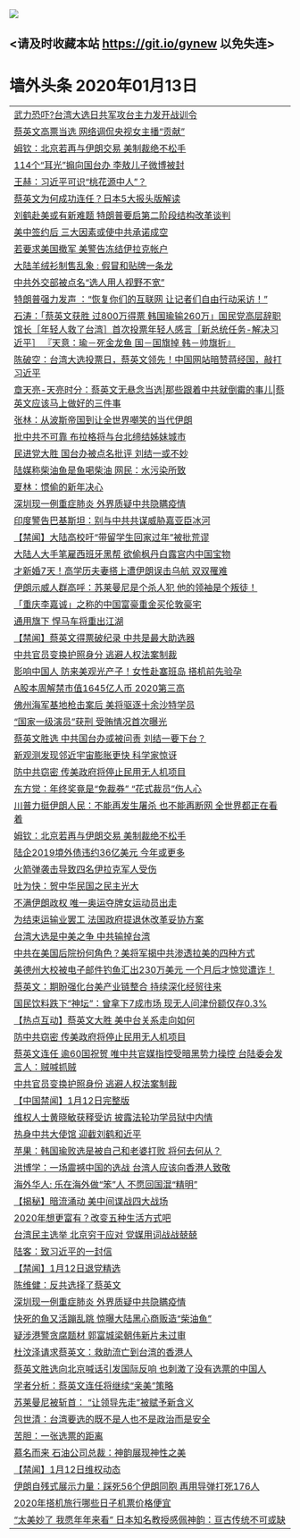 
<tr>
  <td align=center><img src="https://cdn.jsdelivr.net/gh/gyoupiodf/im1/%E5%BE%AE%E4%BF%A1%E8%AF%B4%E6%98%8E4.jpg" /></td>  
</tr>

## <请及时收藏本站 https://git.io/gynew 以免失连> </a>
# 墙外头条 2020年01月13日</a>

<table>

<tr><td colspan="2" align="left"><a href="https://xball.casa/oo.aspx?name=c1117066&key=eqxowaguscvmxdgc&from=gy">武力恐吓?台湾大选日共军攻台主力发开战训令</a></td></tr>
<tr><td colspan="2" align="left"><a href="https://xball.casa/oo.aspx?name=c1117068&key=eqxowaguscvmxdgc&from=gy">蔡英文高票当选 网络调侃央视女主播“贡献”</a></td></tr>
<tr><td colspan="2" align="left"><a href="https://xball.casa/oo.aspx?name=c1117074&key=eqxowaguscvmxdgc&from=gy">姆钦：北京若再与伊朗交易 美制裁绝不松手</a></td></tr>
<tr><td colspan="2" align="left"><a href="https://xball.casa/oo.aspx?name=c1117077&key=eqxowaguscvmxdgc&from=gy">114个“耳光”搧向国台办 李敖儿子微博被封</a></td></tr>
<tr><td colspan="2" align="left"><a href="https://xball.casa/oo.aspx?name=c1117099&key=eqxowaguscvmxdgc&from=gy">王赫：习近平可识“桃花源中人”？</a></td></tr>
<tr><td colspan="2" align="left"><a href="https://xball.casa/oo.aspx?name=c1117067&key=eqxowaguscvmxdgc&from=gy">蔡英文为何成功连任？日本5大报头版解读</a></td></tr>
<tr><td colspan="2" align="left"><a href="https://xball.casa/oo.aspx?name=c1117050&key=eqxowaguscvmxdgc&from=gy">刘鹤赴美或有新难题 特朗普要启第二阶段结构改革谈判</a></td></tr>
<tr><td colspan="2" align="left"><a href="https://xball.casa/oo.aspx?name=c1117053&key=eqxowaguscvmxdgc&from=gy">美中签约后 三大因素或使中共承诺成空</a></td></tr>
<tr><td colspan="2" align="left"><a href="https://xball.casa/oo.aspx?name=c1117070&key=eqxowaguscvmxdgc&from=gy">若要求美国撤军 美警告冻结伊拉克帐户</a></td></tr>
<tr><td colspan="2" align="left"><a href="https://xball.casa/oo.aspx?name=c1117075&key=eqxowaguscvmxdgc&from=gy">大陆羊绒衫制售乱象 : 假冒和贴牌一条龙</a></td></tr>
<tr><td colspan="2" align="left"><a href="https://xball.casa/oo.aspx?name=c1117069&key=eqxowaguscvmxdgc&from=gy">中共外交部被点名“选人用人视野不宽”</a></td></tr>
<tr><td colspan="2" align="left"><a href="https://xball.casa/oo.aspx?name=c1117112&key=eqxowaguscvmxdgc&from=gy">特朗普强力发声 ：“恢复你们的互联网 让记者们自由行动采访！”</a></td></tr>
<tr><td colspan="2" align="left"><a href="https://xball.casa/oo.aspx?name=c816850&key=eqxowaguscvmxdgc&from=gy">石涛：「蔡英文获胜 过800万得票 韩国瑜输260万」国民党高层辞职 馆长［年轻人救了台湾］首次投票年轻人感言［新总统任务-解决习近平］ 『天意：瑜－死金龙鱼 国－国旗掉 韩－帅旗折』</a></td></tr>
<tr><td colspan="2" align="left"><a href="https://xball.casa/oo.aspx?name=c816932&key=eqxowaguscvmxdgc&from=gy">陈破空：台湾大选投票日，蔡英文领先！中国网站暗赞蒋经国，敲打习近平</a></td></tr>
<tr><td colspan="2" align="left"><a href="https://xball.casa/oo.aspx?name=c1025998&key=eqxowaguscvmxdgc&from=gy">章天亮-天亮时分：蔡英文无悬念当选|那些跟着中共就倒霉的事儿|蔡英文应该马上做好的三件事</a></td></tr>
<tr><td colspan="2" align="left"><a href="https://xball.casa/oo.aspx?name=c1117080&key=eqxowaguscvmxdgc&from=gy">张林：从波斯帝国到让全世界嘲笑的当代伊朗</a></td></tr>
<tr><td colspan="2" align="left"><a href="https://xball.casa/oo.aspx?name=c1117040&key=eqxowaguscvmxdgc&from=gy">批中共不可靠 布拉格将与台北缔结姊妹城市</a></td></tr>
<tr><td colspan="2" align="left"><a href="https://xball.casa/oo.aspx?name=c1117079&key=eqxowaguscvmxdgc&from=gy">民进党大胜 国台办被点名批评 刘结一或不妙</a></td></tr>
<tr><td colspan="2" align="left"><a href="https://xball.casa/oo.aspx?name=c1117076&key=eqxowaguscvmxdgc&from=gy">陆媒称柴油鱼是鱼喝柴油 网民：水污染所致</a></td></tr>
<tr><td colspan="2" align="left"><a href="https://xball.casa/oo.aspx?name=c1117073&key=eqxowaguscvmxdgc&from=gy">夏林：惯偷的新年决心</a></td></tr>
<tr><td colspan="2" align="left"><a href="https://xball.casa/oo.aspx?name=c1117078&key=eqxowaguscvmxdgc&from=gy">深圳现一例重症肺炎 外界质疑中共隐瞒疫情</a></td></tr>
<tr><td colspan="2" align="left"><a href="https://xball.casa/oo.aspx?name=c1117058&key=eqxowaguscvmxdgc&from=gy">印度警告巴基斯坦：别与中共共谋威胁嘉亚臣冰河</a></td></tr>
<tr><td colspan="2" align="left"><a href="https://xball.casa/oo.aspx?name=c1117082&key=eqxowaguscvmxdgc&from=gy">【禁闻】大陆高校吁“带留学生回家过年”被批荒谬</a></td></tr>
<tr><td colspan="2" align="left"><a href="https://xball.casa/oo.aspx?name=c1117060&key=eqxowaguscvmxdgc&from=gy">大陆人大手笔雇西班牙黑帮 欲偷枫丹白露宫内中国宝物</a></td></tr>
<tr><td colspan="2" align="left"><a href="https://xball.casa/oo.aspx?name=c1117054&key=eqxowaguscvmxdgc&from=gy">才新婚7天！高学历夫妻搭上遭伊朗误击乌航 双双罹难</a></td></tr>
<tr><td colspan="2" align="left"><a href="https://xball.casa/oo.aspx?name=c1117114&key=eqxowaguscvmxdgc&from=gy">伊朗示威人群高呼：苏莱曼尼是个杀人犯 他的领袖是个叛徒！</a></td></tr>
<tr><td colspan="2" align="left"><a href="https://xball.casa/oo.aspx?name=c1117061&key=eqxowaguscvmxdgc&from=gy">「重庆李嘉诚」之称的中国富豪重金买伦敦豪宅</a></td></tr>
<tr><td colspan="2" align="left"><a href="https://xball.casa/oo.aspx?name=c1117057&key=eqxowaguscvmxdgc&from=gy">通用旗下 悍马车将重出江湖</a></td></tr>
<tr><td colspan="2" align="left"><a href="https://xball.casa/oo.aspx?name=c1117098&key=eqxowaguscvmxdgc&from=gy">【禁闻】蔡英文得票破纪录 中共是最大助选器</a></td></tr>
<tr><td colspan="2" align="left"><a href="https://xball.casa/oo.aspx?name=c1117107&key=eqxowaguscvmxdgc&from=gy">中共官员变换护照身分 逃避人权法案制裁</a></td></tr>
<tr><td colspan="2" align="left"><a href="https://xball.casa/oo.aspx?name=c1117056&key=eqxowaguscvmxdgc&from=gy">影响中国人 防来美观光产子！女性赴塞班岛 搭机前先验孕</a></td></tr>
<tr><td colspan="2" align="left"><a href="https://xball.casa/oo.aspx?name=c1117064&key=eqxowaguscvmxdgc&from=gy">A股本周解禁市值1645亿人币 2020第三高</a></td></tr>
<tr><td colspan="2" align="left"><a href="https://xball.casa/oo.aspx?name=c1117059&key=eqxowaguscvmxdgc&from=gy">佛州海军基地枪击案后 美将驱逐十余沙特学员</a></td></tr>
<tr><td colspan="2" align="left"><a href="https://xball.casa/oo.aspx?name=c1117105&key=eqxowaguscvmxdgc&from=gy">“国家一级演员”获刑 受贿情况首次曝光</a></td></tr>
<tr><td colspan="2" align="left"><a href="https://xball.casa/oo.aspx?name=c1117106&key=eqxowaguscvmxdgc&from=gy">蔡英文胜选 中共国台办或被问责 刘结一要下台？</a></td></tr>
<tr><td colspan="2" align="left"><a href="https://xball.casa/oo.aspx?name=c1117051&key=eqxowaguscvmxdgc&from=gy">新观测发现邻近宇宙膨胀更快 科学家惊讶</a></td></tr>
<tr><td colspan="2" align="left"><a href="https://xball.casa/oo.aspx?name=c1117097&key=eqxowaguscvmxdgc&from=gy">防中共窃密 传美政府将停止民用无人机项目</a></td></tr>
<tr><td colspan="2" align="left"><a href="https://xball.casa/oo.aspx?name=c1117100&key=eqxowaguscvmxdgc&from=gy">东方觉：年终奖竟是“免裁券” “花式裁员”伤人心</a></td></tr>
<tr><td colspan="2" align="left"><a href="https://xball.casa/oo.aspx?name=c1117111&key=eqxowaguscvmxdgc&from=gy">川普力挺伊朗人民：不能再发生屠杀 也不能再断网 全世界都正在看着</a></td></tr>
<tr><td colspan="2" align="left"><a href="https://xball.casa/oo.aspx?name=c1117108&key=eqxowaguscvmxdgc&from=gy">姆钦：北京若再与伊朗交易 美制裁绝不松手</a></td></tr>
<tr><td colspan="2" align="left"><a href="https://xball.casa/oo.aspx?name=c1117065&key=eqxowaguscvmxdgc&from=gy">陆企2019境外债违约36亿美元  今年或更多</a></td></tr>
<tr><td colspan="2" align="left"><a href="https://xball.casa/oo.aspx?name=c1117113&key=eqxowaguscvmxdgc&from=gy">火箭弹袭击导致四名伊拉克军人受伤</a></td></tr>
<tr><td colspan="2" align="left"><a href="https://xball.casa/oo.aspx?name=c1117081&key=eqxowaguscvmxdgc&from=gy">吐为快：贺中华民国之民主光大</a></td></tr>
<tr><td colspan="2" align="left"><a href="https://xball.casa/oo.aspx?name=c1117052&key=eqxowaguscvmxdgc&from=gy">不满伊朗政权 唯一奥运夺牌女运动员出走</a></td></tr>
<tr><td colspan="2" align="left"><a href="https://xball.casa/oo.aspx?name=c1117063&key=eqxowaguscvmxdgc&from=gy">为结束运输业罢工 法国政府提退休改革妥协方案</a></td></tr>
<tr><td colspan="2" align="left"><a href="https://xball.casa/oo.aspx?name=c1117103&key=eqxowaguscvmxdgc&from=gy">台湾大选是中美之争 中共输掉台湾</a></td></tr>
<tr><td colspan="2" align="left"><a href="https://xball.casa/oo.aspx?name=c1117110&key=eqxowaguscvmxdgc&from=gy">中共在美国后院扮何角色？美将军揭中共渗透拉美的四种方式</a></td></tr>
<tr><td colspan="2" align="left"><a href="https://xball.casa/oo.aspx?name=c1117055&key=eqxowaguscvmxdgc&from=gy">美德州大校被电子邮件钓鱼汇出230万美元 一个月后才惊觉遭诈！</a></td></tr>
<tr><td colspan="2" align="left"><a href="https://xball.casa/oo.aspx?name=c1117062&key=eqxowaguscvmxdgc&from=gy">蔡英文：期盼强化台美产业链整合 持续深化经贸往来</a></td></tr>
<tr><td colspan="2" align="left"><a href="https://xball.casa/oo.aspx?name=c1117144&key=eqxowaguscvmxdgc&from=gy">国民饮料跌下“神坛”：曾拿下7成市场 现无人问津份额仅存0.3%</a></td></tr>
<tr><td colspan="2" align="left"><a href="https://xball.casa/oo.aspx?name=c1117102&key=eqxowaguscvmxdgc&from=gy">【热点互动】蔡英文大胜 美中台关系走向如何</a></td></tr>
<tr><td colspan="2" align="left"><a href="https://xball.casa/oo.aspx?name=c1117109&key=eqxowaguscvmxdgc&from=gy">防中共窃密 传美政府将停止民用无人机项目</a></td></tr>
<tr><td colspan="2" align="left"><a href="https://xball.casa/oo.aspx?name=c1117133&key=eqxowaguscvmxdgc&from=gy">蔡英文连任 逾60国祝贺 唯中共官媒指控受暗黑势力操控 台陆委会发言人：贼喊抓贼</a></td></tr>
<tr><td colspan="2" align="left"><a href="https://xball.casa/oo.aspx?name=c1117101&key=eqxowaguscvmxdgc&from=gy">中共官员变换护照身份 逃避人权法案制裁</a></td></tr>
<tr><td colspan="2" align="left"><a href="https://xball.casa/oo.aspx?name=c1117126&key=eqxowaguscvmxdgc&from=gy">【中国禁闻】1月12日完整版</a></td></tr>
<tr><td colspan="2" align="left"><a href="https://xball.casa/oo.aspx?name=c1117135&key=eqxowaguscvmxdgc&from=gy">维权人士黄晓敏获释受访 披露法轮功学员狱中内情</a></td></tr>
<tr><td colspan="2" align="left"><a href="https://xball.casa/oo.aspx?name=c1117140&key=eqxowaguscvmxdgc&from=gy">热身中共大使馆 迎截刘鹤和近平</a></td></tr>
<tr><td colspan="2" align="left"><a href="https://xball.casa/oo.aspx?name=c1117142&key=eqxowaguscvmxdgc&from=gy">苹果：韩国瑜败选是被自己和老婆打败 将何去何从？</a></td></tr>
<tr><td colspan="2" align="left"><a href="https://xball.casa/oo.aspx?name=c1117147&key=eqxowaguscvmxdgc&from=gy">洪博学：一场震撼中国的选战 台湾人应该向香港人致敬</a></td></tr>
<tr><td colspan="2" align="left"><a href="https://xball.casa/oo.aspx?name=c1117146&key=eqxowaguscvmxdgc&from=gy">海外华人: 乐在海外做“笨”人 不愿回国混“精明”</a></td></tr>
<tr><td colspan="2" align="left"><a href="https://xball.casa/oo.aspx?name=c1117123&key=eqxowaguscvmxdgc&from=gy">【揭秘】暗流涌动 美中间谍战四大战场</a></td></tr>
<tr><td colspan="2" align="left"><a href="https://xball.casa/oo.aspx?name=c1117131&key=eqxowaguscvmxdgc&from=gy">2020年想更富有？改变五种生活方式吧</a></td></tr>
<tr><td colspan="2" align="left"><a href="https://xball.casa/oo.aspx?name=c1117141&key=eqxowaguscvmxdgc&from=gy">台湾民主选举 北京穷于应对 党媒用词战战兢兢</a></td></tr>
<tr><td colspan="2" align="left"><a href="https://xball.casa/oo.aspx?name=c1117124&key=eqxowaguscvmxdgc&from=gy">陆客：致习近平的一封信</a></td></tr>
<tr><td colspan="2" align="left"><a href="https://xball.casa/oo.aspx?name=c1117104&key=eqxowaguscvmxdgc&from=gy">【禁闻】1月12日退党精选</a></td></tr>
<tr><td colspan="2" align="left"><a href="https://xball.casa/oo.aspx?name=c1117145&key=eqxowaguscvmxdgc&from=gy">陈维健：反共选择了蔡英文</a></td></tr>
<tr><td colspan="2" align="left"><a href="https://xball.casa/oo.aspx?name=c1117132&key=eqxowaguscvmxdgc&from=gy">深圳现一例重症肺炎 外界质疑中共隐瞒疫情</a></td></tr>
<tr><td colspan="2" align="left"><a href="https://xball.casa/oo.aspx?name=c1117127&key=eqxowaguscvmxdgc&from=gy">快死的鱼又活蹦乱跳 惊曝大陆黑心商贩造“柴油鱼”</a></td></tr>
<tr><td colspan="2" align="left"><a href="https://xball.casa/oo.aspx?name=c1117122&key=eqxowaguscvmxdgc&from=gy">疑涉港警贪腐题材 郭富城梁朝伟新片未过审</a></td></tr>
<tr><td colspan="2" align="left"><a href="https://xball.casa/oo.aspx?name=c1117121&key=eqxowaguscvmxdgc&from=gy">杜汶泽请求蔡英文：救助流亡到台湾的香港人</a></td></tr>
<tr><td colspan="2" align="left"><a href="https://xball.casa/oo.aspx?name=c1117138&key=eqxowaguscvmxdgc&from=gy">蔡英文胜选向北京喊话引发国际反响 也刺激了没有选票的中国人</a></td></tr>
<tr><td colspan="2" align="left"><a href="https://xball.casa/oo.aspx?name=c1117139&key=eqxowaguscvmxdgc&from=gy">学者分析：蔡英文连任将继续“亲美”策略</a></td></tr>
<tr><td colspan="2" align="left"><a href="https://xball.casa/oo.aspx?name=c1117136&key=eqxowaguscvmxdgc&from=gy">苏莱曼尼被斩首： “让领导先走”被赋予新含义</a></td></tr>
<tr><td colspan="2" align="left"><a href="https://xball.casa/oo.aspx?name=c1117143&key=eqxowaguscvmxdgc&from=gy">包世清：台湾要选的既不是人也不是政治而是安全</a></td></tr>
<tr><td colspan="2" align="left"><a href="https://xball.casa/oo.aspx?name=c1117125&key=eqxowaguscvmxdgc&from=gy">苦胆：一张选票的距离</a></td></tr>
<tr><td colspan="2" align="left"><a href="https://xball.casa/oo.aspx?name=c1117134&key=eqxowaguscvmxdgc&from=gy">慕名而来 石油公司总裁：神韵展现神性之美</a></td></tr>
<tr><td colspan="2" align="left"><a href="https://xball.casa/oo.aspx?name=c1117128&key=eqxowaguscvmxdgc&from=gy">【禁闻】1月12日维权动态</a></td></tr>
<tr><td colspan="2" align="left"><a href="https://xball.casa/oo.aspx?name=c1117137&key=eqxowaguscvmxdgc&from=gy">伊朗自残式展示力量：踩死56个伊朗同胞 再用导弹打死176人</a></td></tr>
<tr><td colspan="2" align="left"><a href="https://xball.casa/oo.aspx?name=c1117130&key=eqxowaguscvmxdgc&from=gy">2020年搭机旅行哪些日子机票价格便宜</a></td></tr>
<tr><td colspan="2" align="left"><a href="https://xball.casa/oo.aspx?name=c1117129&key=eqxowaguscvmxdgc&from=gy">“太美妙了 我愿年年来看” 日本知名教授感佩神韵：亘古传统不可或缺</a></td></tr>


</table>
